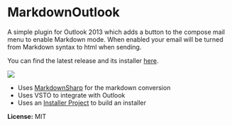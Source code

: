 # MarkdownOutlook

A simple plugin for Outlook 2013 which adds a button to the compose mail menu to enable Markdown mode. When enabled your email will be turned from Markdown syntax to html when sending.

You can find the latest release and its installer [here](https://github.com/mmanela/MarkdownOutlook/releases/).

![](http://matthewmanela.com/images/markdownoutlook3.png)

* Uses [MarkdownSharp](http://code.google.com/p/markdownsharp/) for the markdown conversion
* Uses VSTO to integrate with Outlook
* Uses an [Installer Project](http://visualstudiogallery.msdn.microsoft.com/9abe329c-9bba-44a1-be59-0fbf6151054d) to build an installer


__License:__ MIT
